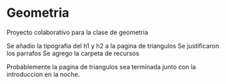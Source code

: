 # Geometria
Proyecto colaborativo para la clase de geometria

Se añadio la tipografia del h1 y h2 a la pagina de triangulos
Se justificaron los parrafos
Se agrego la carpeta de recursos

Probablemente la pagina de triangulos sea terminada junto con la introduccion en la noche.